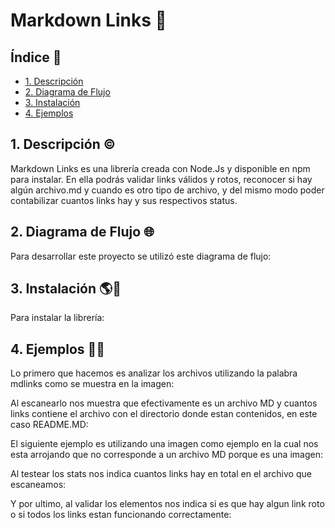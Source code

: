 # Markdown Links 🔗

## Índice 🖤

* [1. Descripción](#1-Descripción)
* [2. Diagrama de Flujo](#2-Diagrama-de-flujo)
* [3. Instalación](#3-Instalación)
* [4. Ejemplos](#4-Ejemplos)


## 1. Descripción ©️

Markdown Links es una librería creada con Node.Js y disponible en npm para instalar. En ella podrás validar links válidos y rotos, reconocer si hay algún archivo.md y cuando es otro tipo de archivo, y del mismo modo poder contabilizar cuantos links hay y sus respectivos status. 

## 2. Diagrama de Flujo 🌐

Para desarrollar este proyecto se utilizó este diagrama de flujo: 

[](assets/diagrama-de-flujo.png)

## 3. Instalación 🌎💙

Para instalar la librería:

[](assets/npm-published.png)
[](assets/npm-install.png)

## 4. Ejemplos 👩‍💻

  Lo primero que hacemos es analizar los archivos utilizando la palabra mdlinks como se muestra en la imagen:
[](assets/example1.png)

Al escanearlo nos muestra que efectivamente es un archivo MD y cuantos links contiene el archivo con el directorio donde estan contenidos, en este caso README.MD: 
[](assets/example2.png)

El siguiente ejemplo es utilizando una imagen como ejemplo en la cual nos esta arrojando que no corresponde a un archivo MD porque es una imagen:

[](assets/example3.png)

Al testear los stats nos indica cuantos links hay en total en el archivo que escaneamos: 

[](assets/example4.png)

Y por ultimo, al validar los elementos nos indica si es que hay algun link roto o si todos los links estan funcionando correctamente: 
 
[](assets/example5.png)
